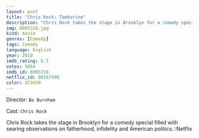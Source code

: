 ```yaml
---
layout: post
title: "Chris Rock: Tamborine"
description: "Chris Rock takes the stage in Brooklyn for a comedy special filled with searing observations on fatherhood, infidelity and American politics.::Netflix.."
img: 8005338.jpg
kind: movie
genres: [Comedy]
tags: Comedy 
language: English
year: 2018
imdb_rating: 6.5
votes: 5664
imdb_id: 8005338
netflix_id: 80167498
color: 472d30
---
```

Director: `Bo Burnham`  

Cast: `Chris Rock` 

Chris Rock takes the stage in Brooklyn for a comedy special filled with searing observations on fatherhood, infidelity and American politics.::Netflix